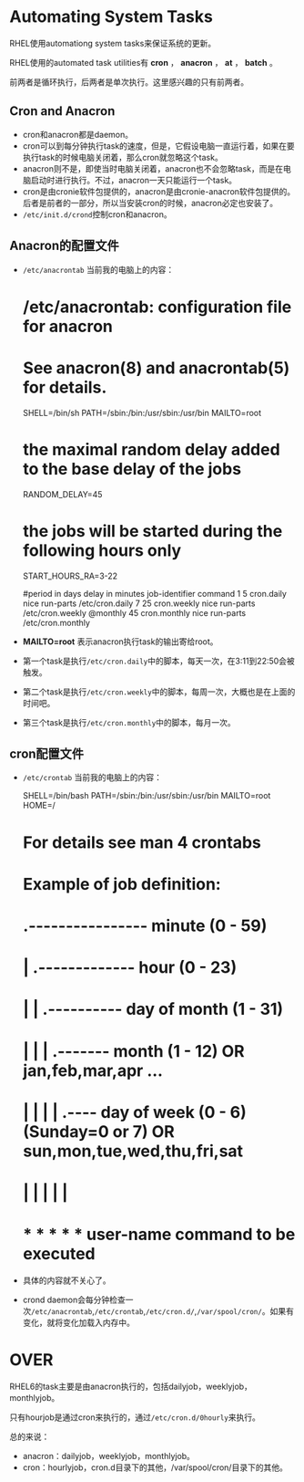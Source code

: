 # Automating System Tasks

RHEL使用automationg system tasks来保证系统的更新。

RHEL使用的automated task utilities有 **cron** ， **anacron** ， **at** ， **batch** 。

前两者是循环执行，后两者是单次执行。这里感兴趣的只有前两者。

## Cron and Anacron

  * cron和anacron都是daemon。 
  * cron可以到每分钟执行task的速度，但是，它假设电脑一直运行着，如果在要执行task的时候电脑关闭着，那么cron就忽略这个task。 
  * anacron则不是，即使当时电脑关闭着，anacron也不会忽略task，而是在电脑启动时进行执行。不过，anacron一天只能运行一个task。 
  * cron是由cronie软件包提供的，anacron是由cronie-anacron软件包提供的。后者是前者的一部分，所以当安装cron的时候，anacron必定也安装了。 
  * `/etc/init.d/crond`控制cron和anacron。 

## Anacron的配置文件

  * `/etc/anacrontab` 当前我的电脑上的内容： 
    
    
    # /etc/anacrontab: configuration file for anacron
    
    # See anacron(8) and anacrontab(5) for details.
    
    SHELL=/bin/sh
    PATH=/sbin:/bin:/usr/sbin:/usr/bin
    MAILTO=root
    # the maximal random delay added to the base delay of the jobs
    RANDOM_DELAY=45
    # the jobs will be started during the following hours only
    START_HOURS_RA=3-22
    
    #period in days   delay in minutes   job-identifier   command
    1       5       cron.daily              nice run-parts /etc/cron.daily
    7       25      cron.weekly             nice run-parts /etc/cron.weekly
    @monthly 45     cron.monthly            nice run-parts /etc/cron.monthly
    

  * **MAILTO=root** 表示anacron执行task的输出寄给root。 
  * 第一个task是执行`/etc/cron.daily`中的脚本，每天一次，在3:11到22:50会被触发。 
  * 第二个task是执行`/etc/cron.weekly`中的脚本，每周一次，大概也是在上面的时间吧。 
  * 第三个task是执行`/etc/cron.monthly`中的脚本，每月一次。 

## cron配置文件

  * `/etc/crontab` 当前我的电脑上的内容： 
    
    
    SHELL=/bin/bash
    PATH=/sbin:/bin:/usr/sbin:/usr/bin
    MAILTO=root
    HOME=/
    
    # For details see man 4 crontabs
    
    # Example of job definition:
    # .---------------- minute (0 - 59)
    # |  .------------- hour (0 - 23)
    # |  |  .---------- day of month (1 - 31)
    # |  |  |  .------- month (1 - 12) OR jan,feb,mar,apr ...
    # |  |  |  |  .---- day of week (0 - 6) (Sunday=0 or 7) OR sun,mon,tue,wed,thu,fri,sat
    # |  |  |  |  |
    # *  *  *  *  * user-name command to be executed
    

  * 具体的内容就不关心了。 
  * crond daemon会每分钟检查一次`/etc/anacrontab`,`/etc/crontab`,`/etc/cron.d/`,`/var/spool/cron/`。如果有变化，就将变化加载入内存中。 

# OVER

RHEL6的task主要是由anacron执行的，包括dailyjob，weeklyjob，monthlyjob。

只有hourjob是通过cron来执行的，通过`/etc/cron.d/0hourly`来执行。

总的来说：

  * anacron：dailyjob，weeklyjob，monthlyjob。 
  * cron：hourlyjob，cron.d目录下的其他，/var/spool/cron/目录下的其他。 

